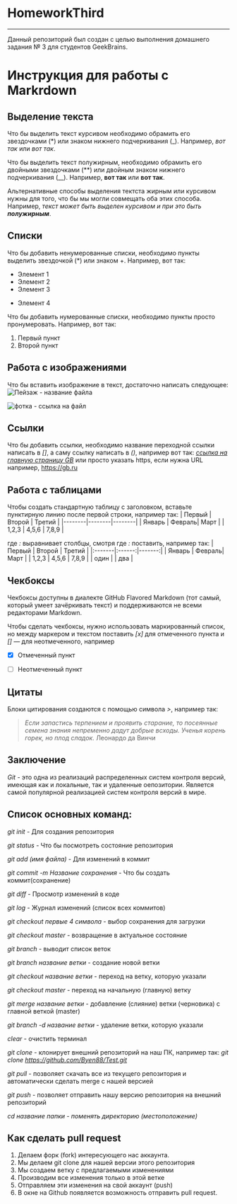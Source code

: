 # HomeworkThird

---

Данный репозиторий был создан с целью выполнения домашнего задания № 3 для студентов GeekBrains.

# Инструкция для работы с Markrdown

## Выделение текста

Что бы выделить текст курсивом необходимо обрамить его звездочками (*) или знаком нижнего подчеркивания (_). Например, *вот так* или _вот так_.

Что бы выделить текст полужирным, необходимо обрамить его двойными звездочками (**) или двойным знаком нижнего подчеркивания (__). Например, **вот так** или __вот так__. 

Альтернативные способы выделения тектста жирным или курсивом нужны для того, что бы мы могли совмещать оба этих способа. Например, _текст может быть выделен курсивом и при это быть **полужирным**_. 

## Списки

Что бы добавить ненумерованные списки, необходимо пункты выделить звездочкой (*) или знаком +. Например, вот так:
* Элемент 1
* Элемент 2
* Элемент 3
+ Элемент 4

Что бы добавить нумерованные списки, необходимо пункты просто пронумеровать. Например, вот так:
1. Первый пункт
2. Второй пункт

## Работа с изображениями

Что бы вставить изображение в текст, достаточно написать следующее:
![Пейзаж](11-681.jpg) - название файла

![фотка](https://mykaleidoscope.ru/x/uploads/posts/2022-10/1666361456_59-mykaleidoscope-ru-p-peizazhi-prirodi-krasivo-64.jpg) - ссылка на файл 

## Ссылки

Что бы добавить ссылки, необходимо название переходной ссылки написать в *[]*, а саму ссылку написать в *()*, например вот так: *[ссылка на главную страницу GB](https://gb.ru)* или просто указать https, если нужна URL например, https://gb.ru

## Работа с таблицами

Чтобы создать стандартную таблицу с заголовком, вставьте пунктирную линию после первой строки, например так:
| Первый | Второй | Третий |
|--------|--------|--------|
| Январь | Февраль| Март   |
| 1,2,3  | 4,5,6  | 7,8,9  |

где *:* выравнивает столбцы, смотря где *:* поставить, например так: 
| Первый | Второй | Третий |
|:-------|:------:|-------:|
| Январь | Февраль| Март   |
| 1,2,3  | 4,5,6  | 7,8,9  |
|  один  |        |   два  |

## Чекбоксы

Чекбоксы доступны в диалекте GitHub Flavored Markdown (тот самый, который умеет зачёркивать текст) и поддерживаются не всеми редакторами Markdown.

Чтобы сделать чекбоксы, нужно использовать маркированный список, но между маркером и текстом поставить *[x]* для отмеченного пункта и *[]* — для неотмеченного, например

- [x] Отмеченный пункт

- [ ] Неотмеченный пункт

## Цитаты

Блоки цитирования создаются с помощью символа *>*, например так:
> *Если запастись терпением и проявить старание, то посеянные семена знания непременно дадут добрые всходы. Ученья корень горек, но плод сладок.* Леонардо да Винчи

## Заключение

*Git* - это одна из реализаций распределенных систем контроля версий, имеющая как и локальные, так и удаленные оепозитории. Является самой популярной реализацией систем контроля версий в мире.

## Список основных команд:

*git init* - Для создания репозитория

*git status* - Что бы посмотреть состояние репозитория

*git add (имя файла)* - Для изменений в коммит 

*git commit -m *Название сохранения** - Что бы создать коммит(сохранение)

*git diff* - Просмотр изменений в коде

*git log* - Журнал изменений (список всех коммитов) 

*git checkout первые 4 символа*  - выбор сохранения для загрузки

*git checkout master* - возвращение в актуальное состояние

*git branch* - выводит список веток

*git branch *название ветки** - создание новой ветки

*git checkout *название ветки** - переход на ветку, которую указали

*git checkout master* - переход на начальную (главную) ветку

*git merge *название ветки** - добавление (слияние) ветки (черновика) с главной веткой (master)

*git branch -d *название ветки** - удаление ветки, которую указали

*clear* - очистить терминал

*git clone* - клонирует внешний репозиторий на наш ПК, например так: *git clone https://github.com/Byen88/Test.git*

*git pull* - позволяет скачать все из текущего репозитория и автоматически сделать merge с нашей версией

*git push* - позволяет отправить нашу версию репозитория на внешний репозиторий

*cd *название папки* - поменять директорию (местоположение)*

## Как сделать pull request
1. Делаем форк (fork) интересующего нас аккаунта.
2. Мы делаем git clone для нашей версии этого репозитория
3. Мы создаем ветку с предлагаемыми изменениями
4. Производим все изменения только в этой ветке
5. Отправляем эти изменения на свой аккаунт (push)
6. В окне на Github появляется возможность отправить pull request.
